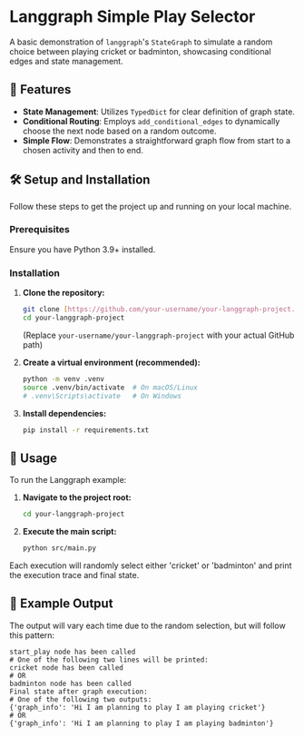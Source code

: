 # Langgraph Simple Play Selector 
 
A basic demonstration of `langgraph`'s `StateGraph` to simulate a random choice between playing cricket or badminton, showcasing conditional edges and state management.
  
## 🚀 Features

* **State Management**: Utilizes `TypedDict` for clear definition of graph state.
* **Conditional Routing**: Employs `add_conditional_edges` to dynamically choose the next node based on a random outcome.
* **Simple Flow**: Demonstrates a straightforward graph flow from start to a chosen activity and then to end.

## 🛠️ Setup and Installation

Follow these steps to get the project up and running on your local machine.

### Prerequisites

Ensure you have Python 3.9+ installed.

### Installation

1.  **Clone the repository:**
    ```bash
    git clone [https://github.com/your-username/your-langgraph-project.git](https://github.com/your-username/your-langgraph-project.git)
    cd your-langgraph-project
    ```
    (Replace `your-username/your-langgraph-project` with your actual GitHub path)

2.  **Create a virtual environment (recommended):**
    ```bash
    python -m venv .venv
    source .venv/bin/activate  # On macOS/Linux
    # .venv\Scripts\activate   # On Windows
    ```

3.  **Install dependencies:**
    ```bash
    pip install -r requirements.txt
    ```

## 🏃 Usage

To run the Langgraph example:

1.  **Navigate to the project root:**
    ```bash
    cd your-langgraph-project
    ```

2.  **Execute the main script:**
    ```bash
    python src/main.py
    ```

Each execution will randomly select either 'cricket' or 'badminton' and print the execution trace and final state.

## 🌟 Example Output

The output will vary each time due to the random selection, but will follow this pattern:

```text
start_play node has been called
# One of the following two lines will be printed:
cricket node has been called
# OR
badminton node has been called
Final state after graph execution:
# One of the following two outputs:
{'graph_info': 'Hi I am planning to play I am playing cricket'}
# OR
{'graph_info': 'Hi I am planning to play I am playing badminton'}
